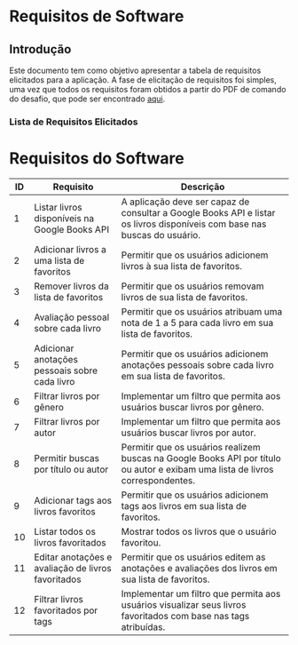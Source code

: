 # Requisitos de Software

## Introdução

Este documento tem como objetivo apresentar a tabela de requisitos elicitados para a aplicação. A fase de elicitação de requisitos foi simples, uma vez que todos os requisitos foram obtidos a partir do PDF de comando do desafio, que pode ser encontrado [aqui](/docs/Desafio_DevFront_2024.pdf).


### Lista de Requisitos Elicitados

# Requisitos do Software

| **ID** | **Requisito** | **Descrição** |
|--------|---------------|---------------|
| 1      | Listar livros disponíveis na Google Books API | A aplicação deve ser capaz de consultar a Google Books API e listar os livros disponíveis com base nas buscas do usuário. |
| 2      | Adicionar livros a uma lista de favoritos | Permitir que os usuários adicionem livros à sua lista de favoritos. |
| 3      | Remover livros da lista de favoritos | Permitir que os usuários removam livros de sua lista de favoritos. |
| 4      | Avaliação pessoal sobre cada livro | Permitir que os usuários atribuam uma nota de 1 a 5 para cada livro em sua lista de favoritos. |
| 5      | Adicionar anotações pessoais sobre cada livro | Permitir que os usuários adicionem anotações pessoais sobre cada livro em sua lista de favoritos. |
| 6      | Filtrar livros por gênero | Implementar um filtro que permita aos usuários buscar livros por gênero. |
| 7      | Filtrar livros por autor | Implementar um filtro que permita aos usuários buscar livros por autor. |
| 8      | Permitir buscas por título ou autor | Permitir que os usuários realizem buscas na Google Books API por título ou autor e exibam uma lista de livros correspondentes. |
| 9      | Adicionar tags aos livros favoritos | Permitir que os usuários adicionem tags aos livros em sua lista de favoritos. |
| 10     | Listar todos os livros favoritados | Mostrar todos os livros que o usuário favoritou. |
| 11     | Editar anotações e avaliação de livros favoritados | Permitir que os usuários editem as anotações e avaliações dos livros em sua lista de favoritos. |
| 12     | Filtrar livros favoritados por tags | Implementar um filtro que permita aos usuários visualizar seus livros favoritados com base nas tags atribuídas. |

